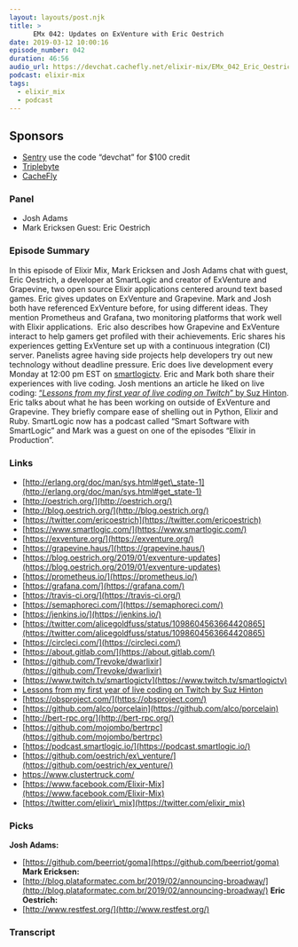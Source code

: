 ```yaml
---
layout: layouts/post.njk
title: >
      EMx 042: Updates on ExVenture with Eric Oestrich
date: 2019-03-12 10:00:16
episode_number: 042
duration: 46:56
audio_url: https://devchat.cachefly.net/elixir-mix/EMx_042_Eric_Oestrich.mp3
podcast: elixir-mix
tags: 
  - elixir_mix
  - podcast
---
```


## **Sponsors**

- [Sentry](http://sentry.io/) use the code “devchat” for $100 credit
- [Triplebyte](https://triplebyte.com/elixir)
- [CacheFly](https://www.cachefly.com/)

### **Panel**

- Josh Adams
- Mark Ericksen
Guest: Eric Oestrich
### **Episode Summary**
In this episode of Elixir Mix, Mark Ericksen and Josh Adams chat with guest, Eric Oestrich, a developer at SmartLogic and creator of ExVenture and Grapevine, two open source Elixir applications centered around text based games. Eric gives updates on ExVenture and Grapevine. Mark and Josh both have referenced ExVenture before, for using different ideas. They mention Prometheus and Grafana, two monitoring platforms that work well with Elixir applications. &nbsp;Eric also describes how Grapevine and ExVenture interact to help gamers get profiled with their achievements. Eric shares his experiences getting ExVenture set up with a continuous integration (CI) server. Panelists agree having side projects help developers try out new technology without deadline pressure. Eric does live development every Monday at 12:00 pm EST on [smartlogictv](https://www.twitch.tv/smartlogictv). Eric and Mark both share their experiences with live coding. Josh mentions an article he liked on live coding: [“_Lessons from my first year of live coding on&nbsp;Twitch_” by Suz Hinton](https://medium.freecodecamp.org/lessons-from-my-first-year-of-live-coding-on-twitch-41a32e2f41c1). Eric talks about what he has been working on outside of ExVenture and Grapevine. They briefly compare ease of shelling out in Python, Elixir and Ruby. SmartLogic now has a podcast called “Smart Software with SmartLogic” and Mark was a guest on one of the episodes “Elixir in Production”.
### **Links**

- [http://erlang.org/doc/man/sys.html#get\_state-1](http://erlang.org/doc/man/sys.html#get_state-1)
- [http://oestrich.org/](http://oestrich.org/)
- [http://blog.oestrich.org/](http://blog.oestrich.org/)
- [https://twitter.com/ericoestrich](https://twitter.com/ericoestrich)
- [https://www.smartlogic.com/](https://www.smartlogic.com/)
- [https://exventure.org/](https://exventure.org/)
- [https://grapevine.haus/](https://grapevine.haus/)
- [https://blog.oestrich.org/2019/01/exventure-updates](https://blog.oestrich.org/2019/01/exventure-updates)
- [https://prometheus.io/](https://prometheus.io/)
- [https://grafana.com/](https://grafana.com/)
- [https://travis-ci.org/](https://travis-ci.org/)
- [https://semaphoreci.com/](https://semaphoreci.com/)
- [https://jenkins.io/](https://jenkins.io/)
- [https://twitter.com/alicegoldfuss/status/1098604563664420865](https://twitter.com/alicegoldfuss/status/1098604563664420865)
- [https://circleci.com/](https://circleci.com/)
- [https://about.gitlab.com/](https://about.gitlab.com/)
- [https://github.com/Trevoke/dwarlixir](https://github.com/Trevoke/dwarlixir)
- [https://www.twitch.tv/smartlogictv](https://www.twitch.tv/smartlogictv)
- [Lessons from my first year of live coding on Twitch by Suz Hinton](https://medium.freecodecamp.org/lessons-from-my-first-year-of-live-coding-on-twitch-41a32e2f41c1)
- [https://obsproject.com/](https://obsproject.com/)
- [https://github.com/alco/porcelain](https://github.com/alco/porcelain)
- [http://bert-rpc.org/](http://bert-rpc.org/)
- [https://github.com/mojombo/bertrpc](https://github.com/mojombo/bertrpc)
- [https://podcast.smartlogic.io/](https://podcast.smartlogic.io/)
- [https://github.com/oestrich/ex\_venture/](https://github.com/oestrich/ex_venture/)
- <u><a href="https://www.clustertruck.com/">https://www.clustertruck.com/</a></u>
- [https://www.facebook.com/Elixir-Mix](https://www.facebook.com/Elixir-Mix)
- [https://twitter.com/elixir\_mix](https://twitter.com/elixir_mix)

### **Picks**
 **Josh Adams:**
- [https://github.com/beerriot/goma](https://github.com/beerriot/goma)
**Mark Ericksen:**
- [http://blog.plataformatec.com.br/2019/02/announcing-broadway/](http://blog.plataformatec.com.br/2019/02/announcing-broadway/)
**Eric Oestrich:**
- [http://www.restfest.org/](http://www.restfest.org/)
&nbsp;

### Transcript


